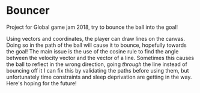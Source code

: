 # Bouncer
Project for Global game jam 2018, try to bounce the ball into the goal!

Using vectors and coordinates, the player can draw lines on the canvas. Doing so in the path of the ball will cause it to bounce, hopefully towards the goal!
The main issue is the use of the cosine rule to find the angle between the velocity vector and the vector of a line. Sometimes this causes the ball to reflect in the wrong direction, going *through* the line instead of bouncing off it
I can fix this by validating the paths before using them, but unfortunately time constraints and sleep deprivation are getting in the way. Here's hoping for the future!
